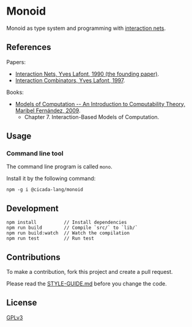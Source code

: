 # Monoid

Monoid as type system
and programming with [interaction nets](https://en.wikipedia.org/wiki/Interaction_nets).

## References

Papers:

- [Interaction Nets, Yves Lafont, 1990 (the founding paper)](./docs/papers/1990-interaction-nets.pdf).
- [Interaction Combinators, Yves Lafont, 1997](./docs/papers/1997-interaction-combinators.pdf).

Books:

- [Models of Computation -- An Introduction to Computability Theory, Maribel Fernández, 2009](./docs/books/models-of-computation--maribel-fernández.pdf).
  - Chapter 7. Interaction-Based Models of Computation.

## Usage

### Command line tool

The command line program is called `mono`.

Install it by the following command:

```
npm -g i @cicada-lang/monoid
```

## Development

```
npm install          // Install dependencies
npm run build        // Compile `src/` to `lib/`
npm run build:watch  // Watch the compilation
npm run test         // Run test
```

## Contributions

To make a contribution, fork this project and create a pull request.

Please read the [STYLE-GUIDE.md](STYLE-GUIDE.md) before you change the code.

## License

[GPLv3](LICENSE)
